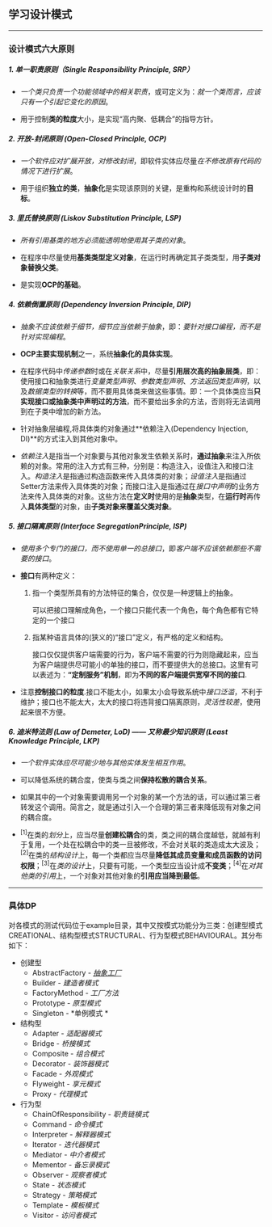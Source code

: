 ## 学习设计模式
___
### 设计模式六大原则
##### 1. 单一职责原则（Single Responsibility Principle, SRP）

  + *一个类只负责一个功能领域中的相关职责*，或可定义为：*就一个类而言，应该只有一个引起它变化的原因*。
  
  + 用于控制**类的粒度**大小，是实现“高内聚、低耦合”的指导方针。

##### 2. 开放-封闭原则 (Open-Closed Principle, OCP)

  + *一个软件应对扩展开放，对修改封闭*，即软件实体应尽量*在不修改原有代码的情况下进行扩展*。

  + 用于组织**独立的类**，**抽象化**是实现该原则的关键，是重构和系统设计时的**目标**。

##### 3. 里氏替换原则 (Liskov Substitution Principle, LSP)

  + *所有引用基类的地方必须能透明地使用其子类的对象*。

  + 在程序中尽量使用**基类类型定义对象**，在运行时再确定其子类类型，用**子类对象替换父类**。

  + 是实现**OCP的基础**。

##### 4. 依赖倒置原则 (Dependency Inversion Principle, DIP)

  + *抽象不应该依赖于细节，细节应当依赖于抽象*，即：*要针对接口编程，而不是针对实现编程*。

  + **OCP主要实现机制**之一，系统**抽象化的具体实现**。

  + 在程序代码中*传递参数*时或在*关联关系*中，尽量**引用层次高的抽象层类**，即：使用接口和抽象类进行*变量类型声明*、*参数类型声明*、*方法返回类型声明*，以及*数据类型的转换*等，而不要用具体类来做这些事情。即：一个具体类应当**只实现接口或抽象类中声明过的方法**，而不要给出多余的方法，否则将无法调用到在子类中增加的新方法。

  + 针对抽象层编程,将具体类的对象通过**依赖注入(Dependency Injection, DI)**的方式注入到其他对象中。

  + *依赖注入*是指当一个对象要与其他对象发生依赖关系时，**通过抽象**来注入所依赖的对象。常用的注入方式有三种，分别是：构造注入，设值注入和接口注入。*构造注入*是指通过构造函数来传入具体类的对象；*设值注入*是指通过Setter方法来传入具体类的对象；而接口注入是指通过在*接口中声明*的业务方法来传入具体类的对象。这些方法在**定义时**使用的是**抽象**类型，在**运行时**再传入**具体类型**的对象，由**子类对象来覆盖父类对象**。
  
##### 5. 接口隔离原则 (Interface SegregationPrinciple, ISP)

  + *使用多个专门的接口，而不使用单一的总接口*，即*客户端不应该依赖那些不需要的接口*。

  + **接口**有两种定义：
    1. 指一个类型所具有的方法特征的集合，仅仅是一种逻辑上的抽象。

       可以把接口理解成角色，一个接口只能代表一个角色，每个角色都有它特定的一个接口

    2. 指某种语言具体的(狭义的)“接口”定义，有严格的定义和结构。

       接口仅仅提供客户端需要的行为，客户端不需要的行为则隐藏起来，应当为客户端提供尽可能小的单独的接口，而不要提供大的总接口。这里有可以表述为：**“定制服务”机制**，即为**不同的客户端提供宽窄不同的接口**.
       
  + 注意**控制接口的粒度**.接口不能太小，如果太小会导致系统中*接口泛滥*，不利于维护；接口也不能太大，太大的接口将违背接口隔离原则，*灵活性较差*，使用起来很不方便。

##### 6. 迪米特法则 (Law of Demeter, LoD) —— 又称最少知识原则 (Least Knowledge Principle, LKP)

  + *一个软件实体应尽可能少地与其他实体发生相互作用*。

  + 可以降低系统的耦合度，使类与类之间**保持松散的耦合关系**。

  + 如果其中的一个对象需要调用另一个对象的某一个方法的话，可以通过第三者转发这个调用。简言之，就是通过引入一个合理的第三者来降低现有对象之间的耦合度。

  + <sup>[1]</sup>在类的*划分*上，应当尽量**创建松耦合**的类，类之间的耦合度越低，就越有利于复用，一个处在松耦合中的类一旦被修改，不会对关联的类造成太大波及；<sup>[2]</sup>在类的*结构设计*上，每一个类都应当尽量**降低其成员变量和成员函数的访问权限**；<sup>[3]</sup>在*类的设计*上，只要有可能，一个类型应当设计成**不变类**；<sup>[4]</sup>在*对其他类的引用*上，一个对象对其他对象的**引用应当降到最低**。

___
### 具体DP
对各模式的测试代码位于example目录，其中又按模式功能分为三类：创建型模式CREATIONAL、结构型模式STRUCTURAL、行为型模式BEHAVIOURAL。其分布如下：
- 创建型
  - AbstractFactory - [*抽象工厂*](./example/CREATIONAL/AbstractFactory/抽象工厂.md "查看抽象工厂的说明")
  - Builder - *建造者模式*
  - FactoryMethod - *工厂方法*
  - Prototype - *原型模式*
  - Singleton - *单例模式 *
- 结构型
  - Adapter - *适配器模式*
  - Bridge - *桥接模式*
  - Composite - *组合模式*
  - Decorator - *装饰器模式*
  - Facade - *外观模式*
  - Flyweight - *享元模式*
  - Proxy - *代理模式*
- 行为型
  - ChainOfResponsibility - *职责链模式*
  - Command - *命令模式*
  - Interpreter - *解释器模式*
  - Iterator - *迭代器模式*
  - Mediator - *中介者模式*
  - Mementor - *备忘录模式*
  - Observer - *观察者模式*
  - State - *状态模式*
  - Strategy - *策略模式*
  - Template - *模板模式*
  - Visitor - *访问者模式*
